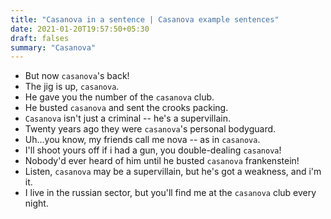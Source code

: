 ```yaml
---
title: "Casanova in a sentence | Casanova example sentences"
date: 2021-01-20T19:57:50+05:30
draft: falses
summary: "Casanova"
---
```

- But now `casanova`'s back!
- The jig is up, `casanova`.
- He gave you the number of the `casanova` club.
- He busted `casanova` and sent the crooks packing.
- `Casanova` isn't just a criminal -- he's a supervillain.
- Twenty years ago they were `casanova`'s personal bodyguard.
- Uh...you know, my friends call me nova -- as in `casanova`.
- I'll shoot yours off if i had a gun, you double-dealing `casanova`!
- Nobody'd ever heard of him until he busted `casanova` frankenstein!
- Listen, `casanova` may be a supervillain, but he's got a weakness, and i'm it.
- I live in the russian sector, but you'll find me at the `casanova` club every night.
                 
